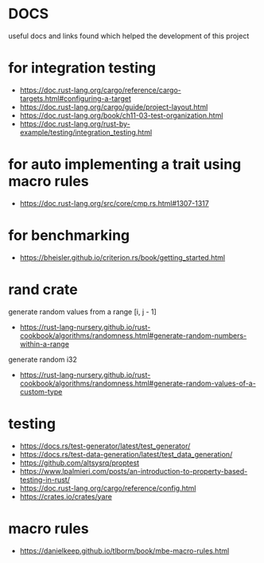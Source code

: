 

# DOCS

useful docs and links found which helped the development of this project

# for integration testing
- https://doc.rust-lang.org/cargo/reference/cargo-targets.html#configuring-a-target
- https://doc.rust-lang.org/cargo/guide/project-layout.html
- https://doc.rust-lang.org/book/ch11-03-test-organization.html
- https://doc.rust-lang.org/rust-by-example/testing/integration_testing.html


# for auto implementing a trait using macro rules
- https://doc.rust-lang.org/src/core/cmp.rs.html#1307-1317


# for benchmarking
- https://bheisler.github.io/criterion.rs/book/getting_started.html

# rand crate
generate random values from a range [i, j - 1]
- https://rust-lang-nursery.github.io/rust-cookbook/algorithms/randomness.html#generate-random-numbers-within-a-range

generate random i32
- https://rust-lang-nursery.github.io/rust-cookbook/algorithms/randomness.html#generate-random-values-of-a-custom-type


# testing
- https://docs.rs/test-generator/latest/test_generator/
- https://docs.rs/test-data-generation/latest/test_data_generation/
- https://github.com/altsysrq/proptest
- https://www.lpalmieri.com/posts/an-introduction-to-property-based-testing-in-rust/
- https://doc.rust-lang.org/cargo/reference/config.html
- https://crates.io/crates/yare

# macro rules
- https://danielkeep.github.io/tlborm/book/mbe-macro-rules.html